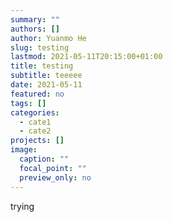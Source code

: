 ```yaml
---
summary: ""
authors: []
author: Yuanmo He
slug: testing
lastmod: 2021-05-11T20:15:00+01:00
title: testing
subtitle: teeeee
date: 2021-05-11
featured: no
tags: []
categories:
  - cate1
  - cate2
projects: []
image:
  caption: ""
  focal_point: ""
  preview_only: no
---
```

trying
